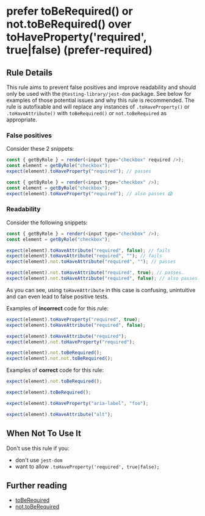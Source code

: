 # prefer toBeRequired() or not.toBeRequired() over toHaveProperty('required', true|false) (prefer-required)

## Rule Details

This rule aims to prevent false positives and improve readability and should
only be used with the `@testing-library/jest-dom` package. See below for
examples of those potential issues and why this rule is recommended. The rule is
autofixable and will replace any instances of `.toHaveProperty()` or
`.toHaveAttribute()` with `toBeRequired()` or `not.toBeRequired` as appropriate.

### False positives

Consider these 2 snippets:

```js
const { getByRole } = render(<input type="checkbox" required />);
const element = getByRole("checkbox");
expect(element).toHaveProperty("required"); // passes

const { getByRole } = render(<input type="checkbox" />);
const element = getByRole("checkbox");
expect(element).toHaveProperty("required"); // also passes 😱
```

### Readability

Consider the following snippets:

```js
const { getByRole } = render(<input type="checkbox" />);
const element = getByRole("checkbox");

expect(element).toHaveAttribute("required", false); // fails
expect(element).toHaveAttribute("required", ""); // fails
expect(element).not.toHaveAttribute("required", ""); // passes

expect(element).not.toHaveAttribute("required", true); // passes.
expect(element).not.toHaveAttribute("required", false); // also passes.
```

As you can see, using `toHaveAttribute` in this case is confusing, unintuitive
and can even lead to false positive tests.

Examples of **incorrect** code for this rule:

```js
expect(element).toHaveProperty("required", true);
expect(element).toHaveAttribute("required", false);

expect(element).toHaveAttribute("required");
expect(element).not.toHaveProperty("required");

expect(element).not.toBeRequired();
expect(element).not.not.toBeRequired();
```

Examples of **correct** code for this rule:

```js
expect(element).not.toBeRequired();

expect(element).toBeRequired();

expect(element).toHaveProperty("aria-label", "foo");

expect(element).toHaveAttribute("alt");
```

## When Not To Use It

Don't use this rule if you:

- don't use `jest-dom`
- want to allow `.toHaveProperty('required', true|false);`

## Further reading

- [toBeRequired](https://github.com/testing-library/jest-dom#toBeRequired)
- [not.toBeRequired](https://github.com/testing-library/jest-dom#not.toBeRequired)
